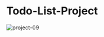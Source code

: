 # Todo-List-Project

![project-09](https://user-images.githubusercontent.com/89555954/199636810-5fcef17a-c180-4228-96ff-1232f3c5e841.jpg)
